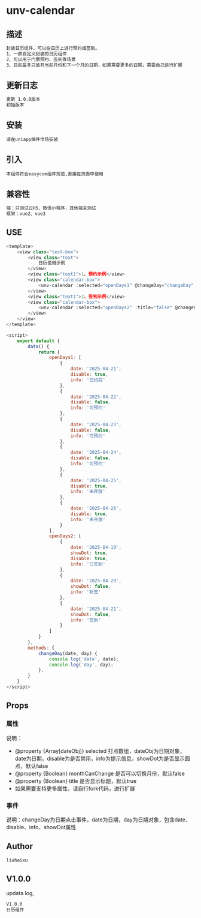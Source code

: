 # unv-calendar

## 描述

```bash
封装日历组件，可以在日历上进行预约或签到。
1、一款自定义封装的日历组件
2、可以用于门票预约、签到等场景
3、目前最多只放开当前月份和下一个月的日期，如果需要更多的日期，需要自己进行扩展
```

## 更新日志

```bash
更新 1.0.0版本
初始版本
```

## 安装

```bash
请在uniapp插件市场安装

```

## 引入

```bash
本组件符合easycom组件规范,直接在页面中使用
```
## 兼容性

```bash
端：只测试过H5、微信小程序，其他端未测试
框架：vue2、vue3

```


## USE

```javascript
<template>
	<view class="test-box">
		<view class="text">
			日历使用示例
		</view>
		<view class="text1">1、预约示例</view>
		<view class="calendar-box">
			<unv-calendar :selected="openDays1" @changeDay="changeDay" :monthCanChange="true"></unv-calendar>
		</view>
		<view class="text1">2、签到示例</view>
		<view class="calendar-box">
			<unv-calendar :selected="openDays2" :title="false" @changeDay="changeDay" :monthCanChange="true"></unv-calendar>
		</view>
	</view>
</template>

<script>
	export default {
		data() {
			return {
				openDays1: [
					{
						date: '2025-04-21',
						disable: true,
						info: '已约完'
					},
					{
						date: '2025-04-22',
						disable: false,	
						info: '可预约'
					},
					{
						date: '2025-04-23',
						disable: false,	
						info: '可预约'
					},
					{
						date: '2025-04-24',
						disable: false,	
						info: '可预约'
					},
					{
						date: '2025-04-25',
						disable: true,	
						info: '未开放'
					},
					{
						date: '2025-04-26',
						disable: true,	
						info: '未开放'
					}
				],
				openDays2: [
					{
						date: '2025-04-19',
						showDot: true,
						disable: true,
						info: '已签到'
					},
					{
						date: '2025-04-20',
						showDot: false,
						info: '补签'
					},
					{
						date: '2025-04-21',
						showDot: false,
						info: '签到'
					}
				]
			}
		},
		methods: {
			changeDay(date, day) {
				console.log('date', date);
				console.log('day', day);
			},
		}
	}
</script>

```

## Props

### 属性
说明：

* @property {Array[dateObj]} selected 打点数组，dateObj为日期对象，date为日期，disable为是否禁用，info为提示信息，showDot为是否显示圆点，默认false
* @property {Boolean} monthCanChange 是否可以切换月份，默认false
* @property {Boolean} title 是否显示标题，默认true
* 如果需要支持更多属性，请自行fork代码，进行扩展

### 事件
说明：changeDay为日期点击事件，date为日期，day为日期对象，包含date、disable、info、showDot属性

## Author

```bash
liuhaixu
```

## V1.0.0

updata log,

```bash
V1.0.0
日历组件
```


